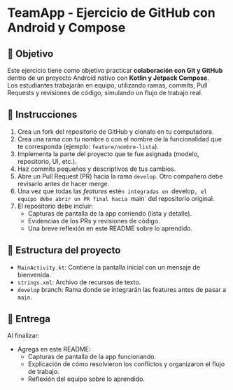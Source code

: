 # TeamApp - Ejercicio de GitHub con Android y Compose

## 🎯 Objetivo
Este ejercicio tiene como objetivo practicar **colaboración con Git y GitHub** dentro de un proyecto Android nativo con **Kotlin y Jetpack Compose**.  
Los estudiantes trabajarán en equipo, utilizando ramas, commits, Pull Requests y revisiones de código, simulando un flujo de trabajo real.

## 🚀 Instrucciones
1. Crea un fork del repositorio de GitHub y clonalo en tu computadora.
2. Crea una rama con tu nombre o con el nombre de la funcionalidad que te corresponda (ejemplo: `feature/nombre-lista`).
3. Implementa la parte del proyecto que te fue asignada (modelo, repositorio, UI, etc.).
4. Haz commits pequeños y descriptivos de tus cambios.
5. Abre un Pull Request (PR) hacia la rama `develop`. Otro compañero debe revisarlo antes de hacer merge.
6. Una vez que todas las *features* esté`n integradas en `develop`, el equipo debe abrir un PR final hacia `main` del repositorio original.
7. El repositorio debe incluir:
    - Capturas de pantalla de la app corriendo (lista y detalle).
    - Evidencias de los PRs y revisiones de código.
    - Una breve reflexión en este README sobre lo aprendido.

## 📂 Estructura del proyecto
- `MainActivity.kt`: Contiene la pantalla inicial con un mensaje de bienvenida.
- `strings.xml`: Archivo de recursos de texto.
- `develop` branch: Rama donde se integrarán las features antes de pasar a `main`.

## 📝 Entrega
Al finalizar:
- Agrega en este README:
    - Capturas de pantalla de la app funcionando.
    - Explicación de cómo resolvieron los conflictos y organizaron el flujo de trabajo.
    - Reflexión del equipo sobre lo aprendido.
